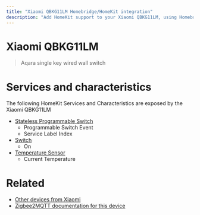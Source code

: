 ```yaml
---
title: "Xiaomi QBKG11LM Homebridge/HomeKit integration"
description: "Add HomeKit support to your Xiaomi QBKG11LM, using Homebridge, Zigbee2MQTT and homebridge-z2m."
---
```

<!---
This file has been GENERATED using src/docgen/docgen.ts
DO NOT EDIT THIS FILE MANUALLY!
-->
# Xiaomi QBKG11LM
> Aqara single key wired wall switch


# Services and characteristics
The following HomeKit Services and Characteristics are exposed by
the Xiaomi QBKG11LM

* [Stateless Programmable Switch](../../action.md)
  * Programmable Switch Event
  * Service Label Index
* [Switch](../../switch.md)
  * On
* [Temperature Sensor](../../sensors.md)
  * Current Temperature


# Related
* [Other devices from Xiaomi](../index.md#xiaomi)
* [Zigbee2MQTT documentation for this device](https://www.zigbee2mqtt.io/devices/QBKG11LM.html)
